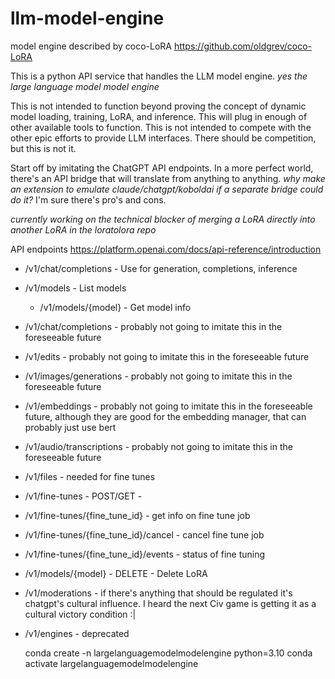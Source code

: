 # llm-model-engine
model engine described by coco-LoRA https://github.com/oldgrev/coco-LoRA

This is a python API service that handles the LLM model engine. *yes the large language model model engine*

This is not intended to function beyond proving the concept of dynamic model loading, training, LoRA, and inference. This will plug in enough of other available tools to function. This is not intended to compete with the other epic efforts to provide LLM interfaces. There should be competition, but this is not it.

Start off by imitating the ChatGPT API endpoints. In a more perfect world, there's an API bridge that will translate from anything to anything. *why make an extension to emulate claude/chatgpt/koboldai if a separate bridge could do it?* I'm sure there's pro's and cons.

*currently working on the technical blocker of merging a LoRA directly into another LoRA in the loratolora repo*

API endpoints https://platform.openai.com/docs/api-reference/introduction
* /v1/chat/completions - Use for generation, completions, inference
* /v1/models - List models
  * /v1/models/{model} - Get model info
* /v1/chat/completions - probably not going to imitate this in the foreseeable future
* /v1/edits - probably not going to imitate this in the foreseeable future
* /v1/images/generations - probably not going to imitate this in the foreseeable future
* /v1/embeddings - probably not going to imitate this in the foreseeable future, although they are good for the embedding manager, that can probably just use bert
* /v1/audio/transcriptions - probably not going to imitate this in the foreseeable future
* /v1/files - needed for fine tunes
* /v1/fine-tunes - POST/GET - 
* /v1/fine-tunes/{fine_tune_id} - get info on fine tune job
* /v1/fine-tunes/{fine_tune_id}/cancel - cancel fine tune job
* /v1/fine-tunes/{fine_tune_id}/events - status of fine tuning
* /v1/models/{model} - DELETE - Delete LoRA
* /v1/moderations - if there's anything that should be regulated it's chatgpt's cultural influence. I heard the next Civ game is getting it as a cultural victory condition :|
* /v1/engines - deprecated


    conda create -n largelanguagemodelmodelengine python=3.10
    conda activate largelanguagemodelmodelengine